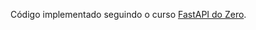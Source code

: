 Código implementado seguindo o curso [FastAPI do Zero](https://fastapidozero.dunossauro.com/estavel/).
